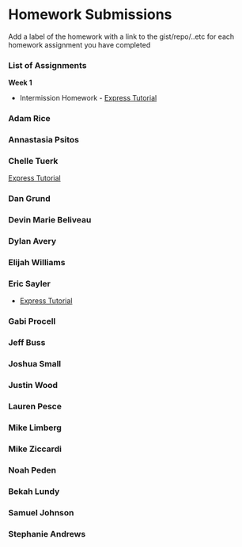 # Homework Submissions

Add a label of the homework with a link to the gist/repo/..etc for each homework assignment you have completed

### List of Assignments

**Week 1**

* Intermission Homework - [Express Tutorial](https://www.tutorialspoint.com/nodejs/nodejs_express_framework.htm)

### Adam Rice

### Annastasia Psitos

### Chelle Tuerk
[Express Tutorial](https://github.com/chelletuerk/express-tutorial)

### Dan Grund

### Devin Marie Beliveau

### Dylan Avery

### Elijah Williams

### Eric Sayler
* [Express Tutorial](https://github.com/esayler/node-express-tutorial)

### Gabi Procell

### Jeff Buss

### Joshua Small

### Justin Wood

### Lauren Pesce

### Mike Limberg

### Mike Ziccardi

### Noah Peden

### Bekah Lundy

### Samuel Johnson

### Stephanie Andrews
